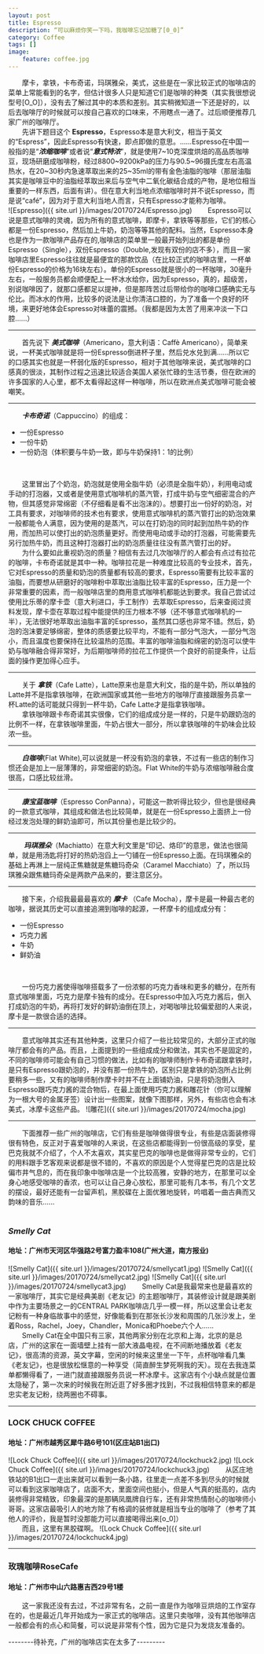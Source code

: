 ```yaml
---
layout: post
title: Espresso
description: “可以麻烦你笑一下吗，我咖啡忘记加糖了[0_0]”
category: Coffee
tags: []
image: 
    feature: coffee.jpg
---
```

&emsp;&emsp;摩卡，拿铁，卡布奇诺，玛琪雅朵，美式，这些是在一家比较正式的咖啡店的菜单上常能看到的名字，但估计很多人只是知道它们是咖啡的种类（其实我很想说型号[O_O]），没有去了解过其中的本质和差别。其实稍微知道一下还是好的，以后去咖啡厅的时候就可以按自己喜欢的口味来，不用瞎点一通了。过后顺便推荐几家广州的咖啡厅。<br>
&emsp;&emsp;先讲下题目这个 **Espresso**，Espresso本是意大利文，相当于英文的“Espress”，因此Espresso有快速，即点即做的意思。......Espresso在中国一般指的是“***浓缩咖啡***”或者说“***意式特浓***”，就是使用7~10克深度烘焙的高品质咖啡豆，现场研磨成咖啡粉，经过8800~9200kPa的压力与90.5~96摄氏度左右高温热水，在20~30秒内急速萃取出来的25~35ml的带有金色油脂的咖啡（那层油脂其实是咖啡豆中的油脂经萃取出来后与空气中二氧化碳结合成的产物，是地位相当重要的一样东西，后面有讲）。但在意大利当地点浓缩咖啡时并不说Espresso，而是说“café”，因为对于意大利当地人而言，只有Espresso才能称为咖啡。<br>
![Espresso]({{ site.url }}/images/20170724/Espresso.jpg)
&emsp;&emsp;Espresso可以说是意式咖啡的灵魂，因为所有的意式咖啡，即摩卡，拿铁等等那些，它们的核心都是一份Espresso，然后加上牛奶，奶泡等等其他的配料。当然，Espresso本身也是作为一款咖啡产品存在的,咖啡店的菜单里一般最开始列出的都是单份Espresso（Single），双份Espresso（Double,发现有双份的店不多），而且一家咖啡店里Espresso往往就是最便宜的那款饮品（在比较正式的咖啡店里，一杯单份Espresso的价格为16块左右）。单份的Espresso就是很小的一杯咖啡，30毫升左右，一般服务员都会顺便配上一杯冰水给你，因为Espresso，真的，超级苦，别说咖啡因了，就那口感都足以提神，但是那阵苦过后带给你的咖啡口感确实无与伦比。而冰水的作用，比较多的说法是让你清洁口腔的，为了准备一个良好的环境，来更好地体会Espresso对味蕾的震撼。（我都是因为太苦了用来冲淡一下口腔......）<br>

* * * 
&emsp;&emsp;首先说下 ***美式咖啡***（Americano，意大利语：Caffè Americano），简单来说，一杯美式咖啡就是将一份Espresso倒进杯子里，然后兑水兑到满......所以它的口感其实也就是一杯弱化版的Espresso，相对于其他咖啡来说，美式咖啡的口感真的很淡，其制作过程之迅速比较适合美国人紧张忙碌的生活节奏，但在欧洲的许多国家的人心里，都不太看得起这样一种咖啡，所以在欧洲点美式咖啡可能会被嘲笑。<br>

* * * 
&emsp;&emsp;***卡布奇诺***（Cappuccino）的组成：
+ 一份Espresso
+ 一份牛奶
+ 一份奶泡（体积要与牛奶一致，即与牛奶保持1：1的比例）
<br>

&emsp;&emsp;这里冒出了个奶泡，奶泡就是使用全脂牛奶（必须是全脂牛奶），利用电动或手动的打泡器，又或者是使用意式咖啡机的蒸汽管，打成牛奶与空气细密混合的产物，但其感觉非常绵密（不仔细看是看不出泡沫的）。想要打出一份好的奶泡，对工具有要求，对咖啡师的技术也有要求，使用意式咖啡机的蒸汽管打出的奶泡效果一般都能令人满意，因为使用的是蒸汽，可以在打奶泡的同时起到加热牛奶的作用，而加热可以使打出的奶泡质量更好。而使用电动或手动的打泡器，可能需要先另行加热牛奶，而且这种打泡器打出的奶泡质量往往没有蒸汽管打出的好。<br>
&emsp;&emsp;为什么要如此重视奶泡的质量？相信有去过几次咖啡厅的人都会有点过有拉花的咖啡，卡布奇诺就是其中一种。咖啡拉花是一种难度比较高的专业技术，首先，它对Espresso的质量和奶泡的质量都有较高的要求，Espresso需要有比较丰富的油脂，而要想从研磨好的咖啡粉中萃取出油脂比较丰富的Espresso，压力是一个非常重要的因素，而一般咖啡店里的商用意式咖啡机都能达到要求。我自己尝试过使用比乐蒂的摩卡壶（意大利进口，手工制作）去萃取Espresso，后来查阅过资料发现，摩卡壶在萃取过程中能提供的压力根本不够（还不够意式咖啡机的一半），无法很好地萃取出油脂丰富的Espresso，虽然其口感也非常不错。然后，奶泡的泡沫要足够绵密，整体的质感要比较平均，不能有一部分气泡大，一部分气泡小，而且温度也要保持在比较温热的范围。丰富的咖啡油脂和绵密的奶泡可以使牛奶与咖啡融合得非常好，为后期咖啡师的拉花工作提供一个良好的前提条件，让后面的操作更加得心应手。<br>

* * *
&emsp;&emsp;关于 ***拿铁***（Cafe Latte），Latte原来也是意大利文，指的是牛奶，所以单独的Latte并不是指拿铁咖啡，在欧洲国家或其他一些地方的咖啡厅直接跟服务员拿一杯Latte的话可能就只得到一杯牛奶，Cafe Latte才是指拿铁咖啡。<br>
&emsp;&emsp;拿铁咖啡跟卡布奇诺其实很像，它们的组成成分是一样的，只是牛奶跟奶泡的比例不一样，在拿铁咖啡里面，牛奶占很大一部分，所以拿铁咖啡的牛奶味会比较浓一些。<br>

* * *
&emsp;&emsp;***白咖啡***(Flat White),可以说就是一杯没有奶泡的拿铁，不过有一些店的制作习惯还会是加上一层薄薄的，非常细密的奶泡。Flat White的牛奶与浓缩咖啡融合度很高，口感比较丝滑。

* * * 
&emsp;&emsp;***康宝蓝咖啡***（Espresso ConPanna），可能这一款听得比较少，但也是很经典的一款意式咖啡，其组成和做法也比较简单，就是在一份Espresso上面挤上一份经过发泡处理的鲜奶油即可，所以其份量也是比较少的。<br>

* * * 
&emsp;&emsp; ***玛琪雅朵***（Machiatto）在意大利文里是“印记、烙印”的意思，做法也很简单，就是用汤匙将打好的热奶泡舀上一勺铺在一份Espresso上面。在玛琪雅朵的基础上再淋上一层纯正焦糖就是焦糖玛奇朵（Caramel Macchiato）了，所以玛琪雅朵跟焦糖玛奇朵是两款产品来的，要注意区分。

* * * 
&emsp;&emsp;接下来，介绍我最最最喜欢的  ***摩卡*** （Cafe Mocha），摩卡是最一种最古老的咖啡，据说其历史可以直接追溯到咖啡的起源，一杯摩卡的组成成分有：
+ 一份Espresso
+ 巧克力酱
+ 牛奶
+ 鲜奶油
<br>

&emsp;&emsp;一份巧克力酱使得咖啡搭载多了一份浓郁的巧克力香味和更多的糖分，在所有意式咖啡里面，巧克力是摩卡独有的成分。在Espresso中加入巧克力酱后，倒入打成奶泡的牛奶，再将打发好的鲜奶油倒在顶上，对喝咖啡比较偏爱甜的人来说，摩卡是一款很合适的选择。<br>

* * * 
&emsp;&emsp;意式咖啡其实还有其他种类，这里只介绍了一些比较常见的，大部分正式的咖啡厅都会有的产品。而且，上面提到的一些组成成分和做法，其实也不是固定的，不同的咖啡师可能会有自己习惯的做法，比如有的咖啡师制作卡布奇诺跟拿铁时，是只有Espresso跟奶泡的，并没有那一份热牛奶，区别只是拿铁的奶泡所占比例要稍多一些，又有的咖啡师制作摩卡时并不在上面铺奶油，只是将奶泡倒入Espresso跟巧克力酱的混合物后，在最上面使用巧克力酱和雕花针（你可以理解为一根大号的金属牙签）设计出一些图案，就像下图那样，另外，有些店也会有冰美式，冰摩卡这些产品。
![雕花]({{ site.url }}/images/20170724/mocha.jpg)

* * * 
&emsp;&emsp;下面推荐一些广州的咖啡店，它们有些是咖啡做得很专业，有些是店面装修得很有特色，反正对于喜爱咖啡的人来说，在这些店都能得到一份很高级的享受，星巴克我就不介绍了，个人不太喜欢，其实星巴克的咖啡也是做得非常专业的，它们的用料跟手艺客观来说都是很不错的，不喜欢的原因是个人觉得星巴克的店是比较偏市井气息的，而在我印象中咖啡店是一个比较高雅，安静的地方，在那里可以全身心地感受咖啡的香浓，也可以让自己身心放松，那里可能有几本书，有几个文艺的摆设，最好还能有一台留声机，黑胶碟在上面优雅地旋转，吟唱着一曲古典而又韵味的音乐......<br>
<br>

### *Smelly Cat*
#### 地址：广州市天河区华强路2号富力盈丰108(广州大道，南方报业)
![Smelly Cat]({{ site.url }}/images/20170724/smellycat1.jpg)
![Smelly Cat]({{ site.url }}/images/20170724/smellycat2.jpg)
![Smelly Cat]({{ site.url }}/images/20170724/smellycat3.jpg)
&emsp;&emsp;Smelly Cat是我最常来也是最喜欢的一家咖啡厅，其实它是经典美剧《老友记》的主题咖啡厅，其装修设计就是跟美剧中作为主要场景之一的CENTRAL PARK咖啡店几乎一模一样，所以这里会让老友记粉有一种身临故事中的感觉，好像能看到在那张长沙发和周围的几张沙发上，坐着Ross，Rachel，Joey，Chandler，Monica和Phoebe六个人......<br>
&emsp;&emsp;Smelly Cat在全中国只有三家，其他两家分别在北京和上海，北京的是总店，广州的这家在一面墙壁上挂有一部大液晶电视，在不间断地播放着《老友记》，很高清的资源，英文字幕，空闲的时候来这里坐一下午，点杯咖啡看几集《老友记》，也是很放松惬意的一种享受（简直醉生梦死啊我的天）。现在去我连菜单都懒得看了，一进门就直接跟服务员说一杯冰摩卡。这家店有个小缺点就是位置太隐秘了，第一次来的时候我在附近逛了好多圈才找到，不过我相信特意来的都是忠实老友记粉，绕两圈也不碍事。

* * * 

### LOCK CHUCK COFFEE
#### 地址：广州市越秀区犀牛路6号101(区庄站B1出口)
![Lock Chuck Coffee]({{ site.url }}/images/20170724/lockchuck2.jpg)
![Lock Chuck Coffee]({{ site.url }}/images/20170724/lockchuck3.jpg)
&emsp;&emsp;从区庄地铁站的B1出口一走出来就可以看到一条小路，往里走一点差不多到尽头的时候就可以看到这家咖啡店了，店面不大，里面空间也挺小，但是人气真的挺高的，店内装修得非常精致，印象最深的是那辆凤凰牌自行车，还有非常热情耐心的咖啡师小哥哥。这家店最吸引人的地方除了有格调的装修就是相当专业的咖啡了（参考了其他人的评价，我是暂时没那能力可以直接喝得出来[o_0]）<br>
&emsp;&emsp;而且，这里有黑胶碟啊。
![Lock Chuck Coffee]({{ site.url }}/images/20170724/lockchuck4.jpg)

* * * 

### 玫瑰咖啡RoseCafe
#### 地址：广州市中山六路惠吉西29号1楼
&emsp;&emsp;这一家我还没有去过，不过非常有名，之前一直是作为咖啡豆烘焙的工作室存在的，也是最近几年开始成为一家正式的咖啡店。这里只卖咖啡，没有其他咖啡店一般都会有的点心和简餐，可以说是非常有个性，因为它是只为发烧友准备的。

--------待补充，广州的咖啡店实在太多了---------


